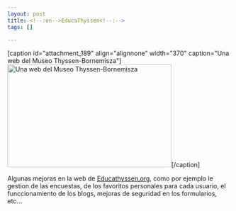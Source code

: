 ```yaml
--- 
layout: post
title: <!--:en-->EducaThyssen<!--:-->
tags: []

---
```

<!--:en-->[caption id="attachment_189" align="alignnone" width="370" caption="Una web del Museo Thyssen-Bornemisza"]<a href="http://www.educathyssen.org"><img src="http://jfoucher.frcdn.jfoucher.com/uploads/2009/10/Pantallazo-2-370x232.jpg" alt="Una web del Museo Thyssen-Bornemisza" title="Educathyssen.org" width="370" height="232" class="size-medium wp-image-189" /></a>[/caption]
Algunas mejoras en la web de <a href="http://www.educathyssen.org">Educathyssen.org</a>, como por ejemplo le gestion de las encuestas, de los favoritos personales para cada usuario, el funccionamiento de los blogs, mejoras de seguridad en los formularios, etc...<!--:-->
